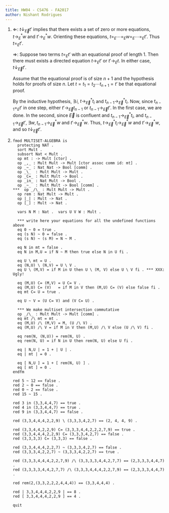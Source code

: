 ```yaml
---
title: HW04 - CS476 - FA2017
author: Nishant Rodrigues
---
```


1.  $\Longleftarrow$: $t \downarrow_{\vec E} t'$ implies that there exists
    a set of zero or more equations, $t \to_E^{*} w$ and $t' \to_E^{*} w$.
    Orienting these equations, $t =_E \cdots =_E w =_E \cdots =_E t'$. Thus
    $t =_E t'$.

    $\Longrightarrow$: Suppose two terms $t =_E t'$ with an equational proof
    of length 1. Then there must exists a directed equation $t \to_E t'$ or
    $t' \to_E t$. In either case, $t \downarrow_{\vec E} t'$.

    Assume that the equational proof is of size $n + 1$ and the hypothesis holds
    for proofs of size $n$. Let $t = t_1 = t_2 \cdots t_{n+1} = t'$ be that equational proof.

    By the inductive hypothesis, $\exists\, i$,
    $t \to_{\vec E}^{*} t_i$ and $t_{n-1} \to_{\vec E}^{*} t_i$. Now, since
    $t_{n-1} =_E t'$ in one step, either $t' \to_{\vec E} t_{n-1}$ or
    $t_{n-1} \to_{\vec E} t'$. In the first case, we are done. In the second, since $\vec E$ is
    confluent and $t_{n-1} \to_{\vec E}^{*} t_i$, and
    $t_{n-1} \to_{\vec E} t'$, $\exists w, t_{n-1} \to_{\vec E}^{*} w$ and
    $t' \to_{\vec E}^{*} w$. Thus,
    $t \to_{\vec E}^{*} t_i\to_{\vec E}^{*} w$ and $t' \to_{\vec E}^{*} w$,
    and so $t \downarrow_{\vec E} t'$.

2.  ```
    fmod MULTISET-ALGEBRA is
      protecting NAT .
      sort Mult .
      subsort Nat < Mult .
      op mt : -> Mult [ctor] .
      op _,_ : Mult Mult -> Mult [ctor assoc comm id: mt] .
      op _~_ : Nat Nat -> Bool [comm] .
      op _\_  : Mult Mult -> Mult .
      op _C=_ : Mult Mult -> Bool .
      op _in_ : Nat Mult -> Bool .
      op _~_  : Mult Mult -> Bool [comm] .
    ***  op _/\_ : Mult Mult -> Mult .
      op rem : Nat Mult -> Mult .
      op |_| : Mult -> Nat .
      op [_] : Mult -> Nat .
    
      vars N M : Nat .  vars U V W : Mult .
    
      *** write here your equations for all the undefined functions above
      eq 0 ~ 0 = true .
      eq (s N) ~ 0 = false .
      eq (s N) ~ (s M) = N ~ M .
    
      eq N in mt = false .
      eq N in M,U = if N ~ M then true else N in U fi .
    
      eq U \ mt = U .
      eq (N,U) \ (N,V) = U \ V .
      eq U \ (M,V) = if M in U then U \ (M, V) else U \ V fi . *** XXX: Ugly!
    
      eq (M,U) C= (M,V) = U C= V .
      eq (M,U) C= (V)   = if M in V then (M,U) C= (V) else false fi .
      eq mt C= U = true .
    
      eq U ~ V = (U C= V) and (V C= U) .
    
      *** We make multiset intersection commutative
      op _/\_ : Mult Mult -> Mult [comm] .
      eq mt /\ mt = mt . 
      eq (M,U) /\ (M,V) = M, (U /\ V) .
      eq (M,U) /\ V = if M in V then (M,U) /\ V else (U /\ V) fi .
    
      eq rem(N, (N,U)) = rem(N, U) .
      eq rem(N, U) = if N in U then rem(N, U) else U fi .
    
      eq | N,U | = 1 + | U | .
      eq | mt | = 0 .
    
      eq [ N,U ] = 1 + [ rem(N, U) ] .
      eq [ mt ] = 0 .
    endfm
    
    red 5 ~ 12 == false .
    red 2 ~ 0 == false .
    red 0 ~ 2 == false .
    red 15 ~ 15 .
    
    red 3 in (3,3,4,4,7) == true .
    red 4 in (3,3,4,4,7) == true .
    red 9 in (3,3,4,4,7) == false .
    
    red (3,3,4,4,4,2,2,9) \ (3,3,3,4,2,7) == (2, 4, 4, 9) .
    
    red (3,3,4,4,2,2,9) C= (3,3,3,4,4,2,2,2,7,9) == true .
    red (3,3,4,4,4,2,2,9) C= (3,3,3,4,2,7) == false .
    red (3,3,3,3) C= (3,3,3) == false .
    
    red (3,3,4,4,4,2,2,7) ~ (3,3,3,4,2,7) == false .
    red (3,3,3,4,2,2,7) ~ (3,3,3,4,2,2,7) == true .
    
    red (3,3,3,4,4,4,2,2,7,9) /\ (3,3,3,3,4,4,2,7,7) == (2,3,3,3,4,4,7) .
    red (3,3,3,3,4,4,2,7,7) /\ (3,3,3,4,4,4,2,2,7,9) == (2,3,3,3,4,4,7) .
    
    red rem(2,(3,3,2,2,2,4,4,4)) == (3,3,4,4,4) .
    
    red | 3,3,4,4,4,2,2,9 | == 8 .
    red [ 3,3,4,4,4,2,2,9 ] == 4 .
    
    quit
    ```
